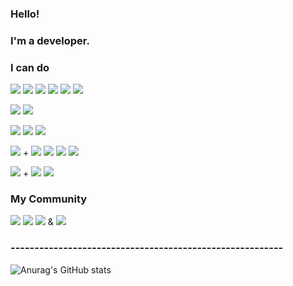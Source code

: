 ### Hello! 

### I'm a developer.

<!--
**Chanmi0205/Chanmi0205** is a ✨ _special_ ✨ repository because its `README.md` (this file) appears on your GitHub profile.

Here are some ideas to get you started:

- 🔭 I’m currently working on ...
- 🌱 I’m currently learning ...
- 👯 I’m looking to collaborate on ...
- 🤔 I’m looking for help with ...
- 💬 Ask me about ...
- 📫 How to reach me: ...
- 😄 Pronouns: ...
- ⚡ Fun fact: ...
-->

### I can do

<p align="center">
  
  <img src="https://img.shields.io/badge/HTML5-E34F26?style=flat-square&logo=HTML5&logoColor=white"/> <!-- html --> 
  <img src="https://img.shields.io/badge/CSS3-1572B6?style=flat-square&logo=CSS3&logoColor=white"/> <!-- css -->
  <img src="https://img.shields.io/badge/javascript-F7DF1E?style=flat-square&logo=JavaScript&logoColor=white"/> <!-- JavaScript -->
  <img src="https://img.shields.io/badge/Java-007396?style=flat-square&logo=Java&logoColor=white"/> <!-- Java -->
  <img src="https://img.shields.io/badge/Python-3766AB?style=flat-square&logo=Python&logoColor=white"/> <!-- Python -->
  <img src="https://img.shields.io/badge/C-A8B9CC?style=flat-square&logo=C&logoColor=white"/> <!-- C -->
  
  <img src="https://img.shields.io/badge/Mysql-E6B91E?style=flat-square&logo=MySql&logoColor=white"/> <!-- Mysql -->
  <img src="https://img.shields.io/badge/oracle-white?style=flat-square&logo=oracle&logoColor=red"/> <!-- oracle -->
  
  <img src="https://img.shields.io/badge/Android Studio-3DDC84?style=flat-square&logo=Android Studio&logoColor=white"/> <!-- Android Studio -->
  <img src="https://img.shields.io/badge/Eclipse IDE-2C2255?style=flat-square&logo=Eclipse IDE&logoColor=#2C2255"/> <!-- Eclipse -->
  <img src="https://img.shields.io/badge/Intellij-000000?style=flat-square&logo=intellijidea&logoColor=#2C2255"/> <!-- Intellij -->

  <img src="https://img.shields.io/badge/Spring-6DB33F?style=flat-square&logo=Spring&logoColor=FFFFFF"/> <!-- Spring --> + 
  <img src="https://img.shields.io/badge/springboot-6DB33F?style=flat-square&logo=springboot&logoColor=FFFFFF"/> <!-- Spring boot -->
  <img src="https://img.shields.io/badge/Thymeleaf-005F0F?style=flat-square&logo=thymeleaf&logoColor=FFFFFF"/> <!-- Spring Thymeleaf -->
  <img src="https://img.shields.io/badge/JPA-3C9B43?style=flat-square&logo=JPA&logoColor=white"/> <!-- JPA -->
  <img src="https://img.shields.io/badge/Junit5-25A162?style=flat-square&logo=junit5&logoColor=FFFFFF"/> <!-- Spring Junit5 -->

  <img src="https://img.shields.io/badge/Github-181717?styled=for-the-badge&logo=github&logoColor=FFFFFF" /> <!-- Github --> + 
  <img src="https://img.shields.io/badge/GIT-F05032?styled=for-the-badge&logo=git&logoColor=FFFFFF" /> <!-- Git -->
  <img src="https://img.shields.io/badge/Sourcetree-0052CC?styled=for-the-badge&logo=sourcetree&logoColor=FFFFFF" /> <!-- Git -->
  <!-- <img src="https://img.shields.io/badge/{배지에 표시될 이름}-{배지 배경 색상}?styled=for-the-badge&logo={배지 로고}&logoColor={로고 색상}" /> -->
  
</p>

### My Community
<p>
  
  <a href="https://chanmi1.tistory.com/" target="_blank">
  <img src="https://img.shields.io/badge/BLOG-FFFFFF?style=flat-square&logo=Revolut&logoColor=000000"/></a>
   <a href="https://www.acmicpc.net/user/chanmi1155" target="_blank">
  <img src="https://img.shields.io/badge/BAEKJOON-ffffff?style=flat-square"/></a>
  <a href="https://www.blogger.com/blog/posts/4879512704767517862" target="_blank">
  <img src="https://img.shields.io/badge/Blogger-FF5722?style=flat-square&logo=Blogger&logoColor=FFFFFF"/></a> & <a href="https://www.facebook.com/profile.php?id=100025388252561" target="_blank">
   <a href="https://www.instagram.com/chanmi_47/" target="_blank">
  <img src="https://img.shields.io/badge/Instagram-E4405F?style=flat-square&logo=Instagram&logoColor=FFFFFF"/></a>

</p>

### ---------------------------------------------------------

![Anurag's GitHub stats](https://github-readme-stats.vercel.app/api?username=Chanmi0205&theme=vue&show_icons=true)
